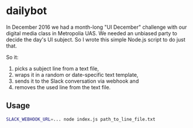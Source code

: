 # dailybot

In December 2016 we had a month-long "UI December" challenge with our digital media class in Metropolia UAS.
We needed an unbiased party to decide the day's UI subject.
So I wrote this simple Node.js script to do just that.

So it:

1. picks a subject line from a text file,
2. wraps it in a random or date-specific text template,
2. sends it to the Slack conversation via webhook and
3. removes the used line from the text file.

## Usage

```sh
SLACK_WEBHOOK_URL=... node index.js path_to_line_file.txt
```
